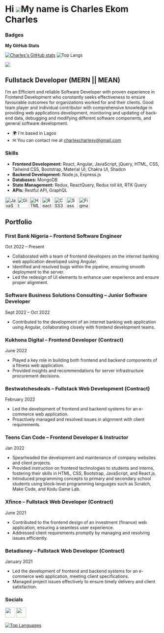 Hi ![](https://user-images.githubusercontent.com/18350557/176309783-0785949b-9127-417c-8b55-ab5a4333674e.gif)My name is Charles Ekom Charles
=======================================================================================================================================

### Badges

<b>My GitHub Stats</b>

<a href="http://www.github.com/charles6824"><img src="https://github-readme-stats.vercel.app/api?username=charles6824&show_icons=true&hide=&count_private=true&title_color=ef4444&text_color=ffffff&icon_color=ef4444&bg_color=1e3a8a&hide_border=true&show_icons=true" alt="Charles's GitHub stats" /></a>
![Top Langs](https://github-readme-stats.vercel.app/api/top-langs/?username=charles6824&hide=TeX&layout=compact&theme=synthwave)

<a href="http://www.github.com/charles6824"><img src="https://github-readme-streak-stats.herokuapp.com/?user=charles6824&stroke=ffffff&background=1e3a8a&ring=ef4444&fire=ef4444&currStreakNum=ffffff&currStreakLabel=ef4444&sideNums=ffffff&sideLabels=ffffff&dates=ffffff&hide_border=true" /></a>



Fullstack Developer (MERN || MEAN)
------------------


I’m an Efficient and reliable Software Developer with proven experience in Frontend Development who constantly seeks effectiveness to ensure favourable outcomes for organizations worked for and their clients. Good team player and individual contributor with comprehensive knowledge in providing web applications development, monitoring and updating of back-end data, debugging and modifying different software components, and general software development.


* 🌍  I'm based in Lagos
* ✉  You can contact me at [charlescharlesy@gmail.com](mailto:charlescharlesy@gmail.com)

### Skills
- **Frontend Development:** React, Angular, JavaScript, jQuery, HTML, CSS, Tailwind CSS, Bootstrap, Material UI, Chakra UI, Shadcn
- **Backend Development:** Node.js, Express.js
- **Databases:** MongoDB
- **State Management:** Redux, ReactQuery, Redux toll kit, RTK Query
- **APIs:** Restful API, GraphQL

<p align="left">
<a href="https://developer.mozilla.org/en-US/docs/Web/JavaScript" target="_blank" rel="noreferrer"><img src="https://raw.githubusercontent.com/danielcranney/readme-generator/main/public/icons/skills/javascript-colored.svg" width="36" height="36" alt="JavaScript" /></a>
<a href="https://git-scm.com/" target="_blank" rel="noreferrer"><img src="https://raw.githubusercontent.com/danielcranney/readme-generator/main/public/icons/skills/git-colored.svg" width="36" height="36" alt="Git" /></a>
<a href="https://developer.mozilla.org/en-US/docs/Glossary/HTML5" target="_blank" rel="noreferrer"><img src="https://raw.githubusercontent.com/danielcranney/readme-generator/main/public/icons/skills/html5-colored.svg" width="36" height="36" alt="HTML5" /></a>
<a href="https://reactjs.org/" target="_blank" rel="noreferrer"><img src="https://raw.githubusercontent.com/danielcranney/readme-generator/main/public/icons/skills/react-colored.svg" width="36" height="36" alt="React" /></a>
<a href="https://www.w3.org/TR/CSS/#css" target="_blank" rel="noreferrer"><img src="https://raw.githubusercontent.com/danielcranney/readme-generator/main/public/icons/skills/css3-colored.svg" width="36" height="36" alt="CSS3" /></a>
<a href="https://sass-lang.com/" target="_blank" rel="noreferrer"><img src="https://raw.githubusercontent.com/danielcranney/readme-generator/main/public/icons/skills/sass-colored.svg" width="36" height="36" alt="Sass" /></a>
<a href="https://www.figma.com/" target="_blank" rel="noreferrer"><img src="https://raw.githubusercontent.com/danielcranney/readme-generator/main/public/icons/skills/figma-colored.svg" width="36" height="36" alt="Figma" /></a>
</p>

## Portfolio

### First Bank Nigeria – Frontend Software Engineer
Oct 2022 – Present

- Collaborated with a team of frontend developers on the internet banking web application developed using Angular.
- Identified and resolved bugs within the pipeline, ensuring smooth deployment to the server.
- Led the redesign of UI elements to enhance user experience and ensure proper alignment.

### Software Business Solutions Consulting – Junior Software Developer
Sept 2022 – Oct 2022

- Contributed to the development of an internet banking web application using Angular, collaborating closely with frontend development teams.

### Kukhona Digital – Frontend Developer (Contract)
June 2022

- Played a key role in building both frontend and backend components of a fitness web application.
- Provided insights and recommendations for server infrastructure procurement decisions.

### Bestwatchesdeals – Fullstack Web Development (Contract)
February 2022

- Led the development of frontend and backend systems for an e-commerce web application.
- Proactively managed and resolved issues in alignment with client requirements.

### Teens Can Code – Frontend Developer & Instructor
Jan 2022

- Spearheaded the development and maintenance of company websites and client projects.
- Provided instruction on frontend technologies to students and interns, fostering their skills in HTML, CSS, Bootstrap, JavaScript, and React.js.
- Introduced programming concepts to primary and secondary school students using block-level programming languages such as Scratch, Make Code, and Kodu Game Lab.

### Xfince – Fullstack Web Developer (Contract)
June 2021

- Contributed to the frontend design of an investment (finance) web application, ensuring a seamless user experience.
- Addressed client requirements promptly by managing and resolving issues efficiently.

### Betadisney – Fullstack Web Developer (Contract)
January 2021

- Led the development of frontend and backend systems for an e-commerce web application, meeting client specifications.
- Managed project issues effectively to ensure timely delivery and client satisfaction.


### Socials

<p align="left"> <a href="https://www.github.com/charles6824" target="_blank" rel="noreferrer"><img src="https://raw.githubusercontent.com/danielcranney/readme-generator/main/public/icons/socials/github-dark.svg" width="32" height="32" /></a> <a href="https://www.linkedin.com/in/charlescharles/" target="_blank" rel="noreferrer"><img src="https://raw.githubusercontent.com/danielcranney/readme-generator/main/public/icons/socials/linkedin.svg" width="32" height="32" /></a> 

<a href="https://github.com/charles6824" align="left"><img src="https://github-readme-stats.vercel.app/api/top-langs/?username=charles6824&langs_count=10&title_color=ef4444&text_color=ffffff&icon_color=ef4444&bg_color=1e3a8a&hide_border=true&locale=en&custom_title=Top%20%Languages" alt="Top Languages" /></a>

<div width="100%" align="center"></div><br /><br /><br /><br /><br /><br /><br />
